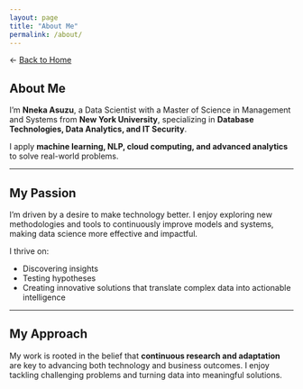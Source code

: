 ```yaml
---
layout: page
title: "About Me"
permalink: /about/
---
```


← [Back to Home](/)

## About Me

I’m **Nneka Asuzu**, a Data Scientist with a Master of Science in Management and Systems from **New York University**, specializing in **Database Technologies, Data Analytics, and IT Security**.

I apply **machine learning, NLP, cloud computing, and advanced analytics** to solve real-world problems.

---

## My Passion

I’m driven by a desire to make technology better. I enjoy exploring new methodologies and tools to continuously improve models and systems, making data science more effective and impactful.

I thrive on:

- Discovering insights
- Testing hypotheses
- Creating innovative solutions that translate complex data into actionable intelligence

---

## My Approach

My work is rooted in the belief that **continuous research and adaptation** are key to advancing both technology and business outcomes. I enjoy tackling challenging problems and turning data into meaningful solutions.

